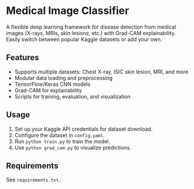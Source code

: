 # Medical Image Classifier

A flexible deep learning framework for disease detection from medical images (X-rays, MRIs, skin lesions, etc.) with Grad-CAM explainability. Easily switch between popular Kaggle datasets or add your own.

## Features
- Supports multiple datasets: Chest X-ray, ISIC skin lesion, MRI, and more
- Modular data loading and preprocessing
- TensorFlow/Keras CNN models
- Grad-CAM for explainability
- Scripts for training, evaluation, and visualization

## Usage
1. Set up your Kaggle API credentials for dataset download.
2. Configure the dataset in `config.yaml`.
3. Run `python train.py` to train the model.
4. Use `python grad_cam.py` to visualize predictions.

## Requirements
See `requirements.txt`.
